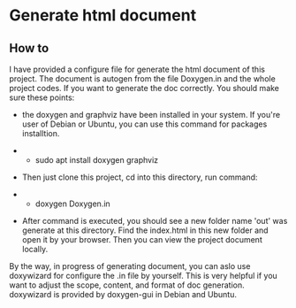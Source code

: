# Generate html document

## How to
I have provided a configure file for generate the html document of this project.
The document is autogen from the file Doxygen.in and the whole project codes.
If you want to generate the doc correctly. You should make sure these points:
- the doxygen and graphviz have been installed in your system. If you're user of Debian or Ubuntu, you can use this command for packages installtion.


- - sudo apt install doxygen graphviz


- Then just clone this project, cd into this directory, run command:


- - doxygen Doxygen.in


- After command is executed, you should see a new folder name 'out' was generate at this directory. Find the index.html in this new folder and open it by your browser. Then you can view the project document locally.

By the way, in progress of generating document, you can aslo use doxywizard for configure the .in file by yourself.
This is very helpful if you want to adjust the scope, content, and format of doc generation. doxywizard is provided by doxygen-gui in Debian and Ubuntu.